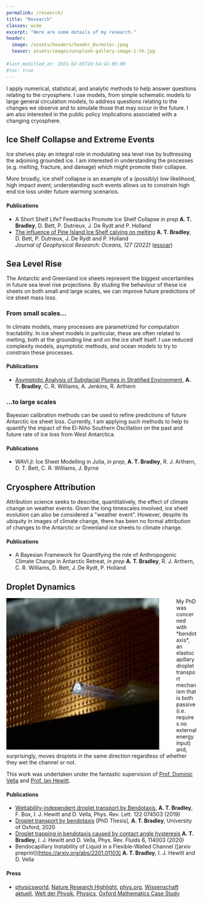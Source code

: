 ```yaml
---
permalink: /research/
title: "Research"
classes: wide
excerpt: "Here are some details of my research."
header:
  image: /assets/headers/header_Durmitor.jpeg
  teaser: assets/images/unsplash-gallery-image-1-th.jpg

#last_modified_at: 2021-02-05T20:54:41-05:00
#toc: true
---
```


I apply numerical, statistical, and analytic methods to help answer questions relating to the cryosphere. I use models, from simple schematic models to large general circulation models, to address questions relating to the changes we observe and to simulate those that may occur in the future. I am also interested in the public policy implications associated with a changing cryosphere.

## Ice Shelf Collapse and Extreme Events
<img align = "right" src="../assets/schematics/shelf_feedbacks.png" alt="" title="" width="450" />

Ice shelves play an integral role in modulating sea level rise by buttressing the adjoining grounded ice. I am interested in understanding the processes (e.g. melting, fracture, and damage) which might promote their collapse. 

More broadly, ice shelf collapse is an example of a (possibly) low likelihood, high impact event; understanding such events allows us to constrain high end ice loss under future warming scenarios.

#### Publications
* A Short Shelf Life? Feedbacks Promote Ice Shelf Collapse _in prep_ 
**A. T. Bradley**, D. Bett, P. Dutrieux, J. De Rydt and P. Holland   
* [The influence of Pine Island Ice Shelf calving on melting](https://agupubs.onlinelibrary.wiley.com/doi/full/10.1029/2022JC018621)
**A. T. Bradley**, D. Bett, P. Dutrieux, J. De Rydt and P. Holland  
_Journal of Geophysical Research: Oceans, 127 (2022)_  ([essoar](https://www.essoar.org/doi/abs/10.1002/essoar.10510805.1))  


## Sea Level Rise
The Antarctic and Greenland ice sheets represent the biggest uncertainties in future sea level rise projections. By studing the behaviour of these ice sheets on both small and large scales, we can improve future predictions of ice sheet mass loss.

### From small scales...
In climate models, many processes are parametrized for computation tractability. In ice sheet models in particular, these are often related to melting, both at the grounding line and on the ice shelf itself. I use reduced complexity models, asymptotic methods, and ocean models to try to constrain these processes.

#### Publications
* [Asymptotic Analysis of Subglacial Plumes in Stratified Environment](hhttps://royalsocietypublishing.org/doi/10.1098/rspa.2021.0846), **A. T. Bradley**, C. R. Williams, A. Jenkins, R. Arthern

### ...to large scales
Bayesian calibration methods can be used to refine predictions of future Antarctic ice sheet loss. Currently, I am applying such methods to help to quantify the impact of the El-Niño Southern Oscillation on the past and future rate of ice loss from West Antarctica. 

#### Publications
* WAVI.jl: Ice Sheet Modelling in Julia, _in prep_, **A. T. Bradley**, R. J. Arthern, D. T. Bett, C. R. Williams, J. Byrne

## Cryosphere Attribution 
Attribution science seeks to describe, quantitatively, the effect of climate change on weather events. Given the long timescales involved, ice sheet evolution can also be considered a "weather event". However, despite its ubiquity in images of climate change, there has been no formal attribution of changes to the Antarctic or Greenland ice sheets to climate change.   

#### Publications
* A Bayesian Framework for Quantifying the role of Anthropogenic Climate Change in Antarctic Retreat, _in prep_
**A. T. Bradley**, R. J. Arthern, C. R. Williams, D. Bett, J. De Rydt, P. Holland 


## Droplet Dynamics
<img align = "left" src="../assets/images/bendotaxis_image.jpg" alt="" title="" width="450" height="400" />
My PhD was concerned with  *bendotaxis*, an elastocapillary droplet transport mechanism that is both passive (i.e. requires no external energy input) and, surprisingly, moves droplets in the same direction regardless of whether they wet the channel or not.

This work was undertaken under the fantastic supervision of [Prof. Dominic Vella](https://people.maths.ox.ac.uk/vella/index.html) and [Prof. Ian Hewitt](https://people.maths.ox.ac.uk/hewitt/).

#### Publications
* [Wettability-independent droplet transport by Bendotaxis](https://doi.org/10.1103/PhysRevLett.122.074503), **A. T. Bradley**, F. Box, I. J. Hewitt and D. Vella, Phys. Rev. Lett. 122 074503 (2019)
* [Droplet transport by bendotaxis](https://ora.ox.ac.uk/objects/uuid:8ed6f6b0-a809-4b3b-986e-c990f75b4f7f) [PhD Thesis], **A. T. Bradley**, University of Oxford, 2020
* [Droplet trapping in bendotaxis caused by contact angle hysteresis](https://journals.aps.org/prfluids/abstract/10.1103/PhysRevFluids.6.114003)  **A. T. Bradley**, I. J. Hewitt and D. Vella, Phys. Rev. Fluids 6, 114003 (2020)
* Bendocapillary Instability of Liquid in a Flexible-Walled Channel ([arxiv preprint](https://arxiv.org/abs/2201.01103]  **A. T. Bradley**, I. J. Hewitt and D. Vella

#### Press
* [physicsworld](https://physicsworld.com/a/droplets-move-through-narrow-channel-by-bending-the-walls/), [Nature Research Highlight](https://www.nature.com/articles/d41586-019-00701-0), [phys.org](https://phys.org/news/2019-02-liquid-channel.html), [Wissenschaft aktuell](https://www.wissenschaft-aktuell.de/artikel/Autark_rinnende_Tropfen_1771015590677.html), [Welt der Physik](https://www.weltderphysik.de/gebiet/materie/news/2019/wie-sich-tropfen-selbst-antreiben/), [Physics](https://physics.aps.org/articles/v12/18), [Oxford Mathematics Case Study](https://www.maths.ox.ac.uk/node/31816)
